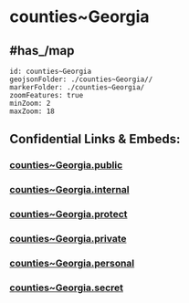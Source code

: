 # counties~Georgia 

## #has_/map 


```leaflet
id: counties~Georgia
geojsonFolder: ./counties~Georgia//
markerFolder: ./counties~Georgia/
zoomFeatures: true 
minZoom: 2 
maxZoom: 18
```




## Confidential Links & Embeds: 

### [counties~Georgia.public](/_public/\Earth\Continent\America~North\USA\USA~Eastern\Georgia,USAcounties~Georgia.public.md) 

### [counties~Georgia.internal](/_internal/\Earth\Continent\America~North\USA\USA~Eastern\Georgia,USAcounties~Georgia.internal.md) 

### [counties~Georgia.protect](/_protect/\Earth\Continent\America~North\USA\USA~Eastern\Georgia,USAcounties~Georgia.protect.md) 

### [counties~Georgia.private](/_private/\Earth\Continent\America~North\USA\USA~Eastern\Georgia,USAcounties~Georgia.private.md) 

### [counties~Georgia.personal](/_personal/\Earth\Continent\America~North\USA\USA~Eastern\Georgia,USAcounties~Georgia.personal.md) 

### [counties~Georgia.secret](/_secret/\Earth\Continent\America~North\USA\USA~Eastern\Georgia,USAcounties~Georgia.secret.md)

